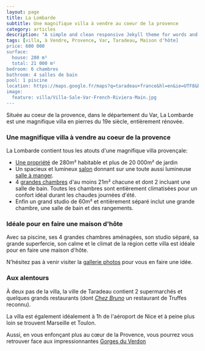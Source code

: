```yaml
---
layout: page
title: La Lombarde
subtitle: Une magnifique villa à vendre au coeur de la provence
category: articles
description: "A simple and clean responsive Jekyll theme for words and photos."
tags: [villa, à Vendre, Provence, Var, Taradeau, Maison d'hôte]
price: 600 000
surface: 
  house: 280 m²
  total: 21 000 m²
bedroom: 6 chambres
bathroom: 4 salles de bain
pool: 1 piscine
location: https://maps.google.fr/maps?q=taradeau+france&hl=en&ie=UTF8&hnear=Taradeau,+Var,+Provence-Alpes-C%C3%B4te+d%27Azur&gl=fr&t=m&z=12
image:
  feature: villa/Villa-Sale-Var-French-Riviera-Main.jpg
---
```


Située au coeur de la provence, dans le département du Var, La Lombarde est une magnifique villa en pierres du 19e siècle, entièrement rénovée.

### Une magnifique villa à vendre au coeur de la provence

La Lombarde contient tous les atouts d'une magnifique villa provençale:

+ [Une propriété](/articles/la-villa/) de 280m² habitable et plus de 20 000m² de jardin
+ Un spacieux et lumineux [salon](/articles/salon-salle-a-manger-cuisine/) donnant sur une toute aussi lumineuse [salle à manger](/articles/salon-salle-a-manger-cuisine/). 
+ 4 [grandes chambres](/articles/les-chambres/) d'au moins 21m² chacune et dont 2 incluant une salle de bain. Toutes les chambres sont entièrement climatisées pour un confort idéal durant les chaudes journées d'été.
+ Enfin un grand studio de 60m² et entièrement séparé inclut une grande chambre, une salle de bain et des rangements.

### Idéale pour en faire une maison d'hôte

Avec sa piscine, ses 4 grandes chambres aménagées, son studio séparé, sa grande superfercie, son calme et le climat de la région cette villa est idéale pour en faire une maison d'hôte.

N'hésitez pas à venir visiter la [gallerie photos](/photos/) pour vous en faire une idée.


### Aux alentours

À deux pas de la villa, la ville de Taradeau contient 2 supermarchés et quelques grands restaurants (dont [*Chez Bruno*](http://www.restaurantbruno.com/) un restaurant de Truffes reconnu).

La villa est également idéalement à 1h de l'aéroport de Nice et à peine plus loin se trouvent Marseille et Toulon.

Aussi, en vous enfonçant plus au cœur de la Provence, vous pourrez vous retrouver face aux impressionnantes [Gorges du Verdon](http://fr.wikipedia.org/wiki/Gorges_du_Verdon)


<!-- <ul class="post-list">
{% for post in site.posts limit:10 %} 
  <li><article><a href="{{ site.url }}{{ post.url }}">{{ post.title }} <span class="entry-date"><time datetime="{{ post.date | date_to_xmlschema }}">{{ post.date | date: "%B %d, %Y" }}</time></span></a></article></li>
{% endfor %}
</ul> -->